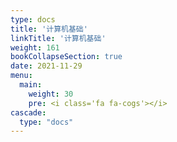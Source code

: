 ```yaml
---
type: docs
title: '计算机基础'
linkTitle: '计算机基础'
weight: 161
bookCollapseSection: true
date: 2021-11-29
menu:
  main:
    weight: 30
    pre: <i class='fa fa-cogs'></i>
cascade:
  type: "docs"
---
```

